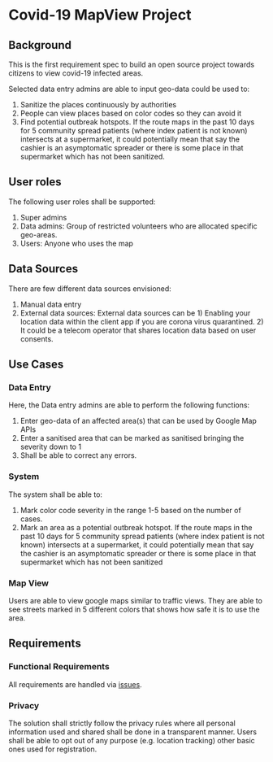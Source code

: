 # Covid-19 MapView Project



## Background
This is the first requirement spec to build an open source project towards citizens to view covid-19 infected areas. 

Selected data entry admins are able to input geo-data could be used to:
1. Sanitize the places continuously by authorities
2. People can view places based on color codes so they can avoid it
3. Find potential outbreak hotspots. If the route maps in the past 10 days for 5 community spread patients (where index patient is not known) intersects at a supermarket, it could potentially mean that say the cashier is an asymptomatic spreader or there is some place in that supermarket which has not been sanitized.

## User roles
The following user roles shall be supported:
1. Super admins 
2. Data admins: Group of restricted volunteers who are allocated specific geo-areas. 
3. Users: Anyone who uses the map

## Data Sources
There are few different data sources envisioned:
1. Manual data entry
2. External data sources: External data sources can be 1) Enabling your location data within the client app if you are corona virus quarantined. 2) It could be a telecom operator that shares location data based on user consents. 

## Use Cases
### Data Entry
Here, the Data entry admins are able to perform the following functions: 
1. Enter geo-data of an affected area(s) that can be used by Google Map APIs
2. Enter a sanitised area that can be marked as sanitised bringing the severity down to 1
3. Shall be able to correct any errors. 

### System 
The system shall be able to:

1. Mark color code severity in the range 1-5 based on the number of cases.
2. Mark an area as a potential outbreak hotspot. If the route maps in the past 10 days for 5 community spread patients (where index patient is not known) intersects at a supermarket, it could potentially mean that say the cashier is an asymptomatic spreader or there is some place in that supermarket which has not been sanitized

### Map View
Users are able to view google maps similar to traffic views. They are able to see streets marked in 5 different colors that shows how safe it is to use the area. 

## Requirements

### Functional Requirements 
All requirements are handled via [issues](https://github.com/covid-19-mapview/docs/issues).

### Privacy
The solution shall strictly follow the privacy rules where all personal information used and shared shall be done in a transparent manner. Users shall be able to opt out of any purpose (e.g. location tracking) other basic ones used for registration.
